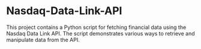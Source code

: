 # Nasdaq-Data-Link-API

This project contains a Python script for fetching financial data using the Nasdaq Data Link API. The script demonstrates various ways to retrieve and manipulate data from the API.
